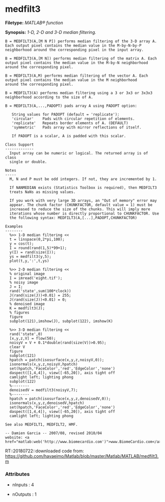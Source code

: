 # medfilt3

**Filetype:** _MATLAB&reg; function_

**Synopsis:** _1-D, 2-D and 3-D median filtering._

    B = MEDFILT3(A,[M N P]) performs median filtering of the 3-D array A.
    Each output pixel contains the median value in the M-by-N-by-P
    neighborhood around the corresponding pixel in the input array.

    B = MEDFILT3(A,[M N]) performs median filtering of the matrix A. Each
    output pixel contains the median value in the M-by-N neighborhood
    around the corresponding pixel.

    B = MEDFILT3(A,M) performs median filtering of the vector A. Each
    output pixel contains the median value in the M neighborhood
    around the corresponding pixel.

    B = MEDFILT3(A) performs median filtering using a 3 or 3x3 or 3x3x3
    neighborhood according to the size of A.

    B = MEDFILT3(A,...,PADOPT) pads array A using PADOPT option:

       String values for PADOPT (default = 'replicate'):
       'circular'    Pads with circular repetition of elements.
       'replicate'   Repeats border elements of A. (DEFAULT)
       'symmetric'   Pads array with mirror reflections of itself.

       If PADOPT is a scalar, A is padded with this scalar.

    Class Support
    -------------
      Input array can be numeric or logical. The returned array is of class
      single or double.

    Notes
    -----
      M, N and P must be odd integers. If not, they are incremented by 1.

      If NANMEDIAN exists (Statistics Toolbox is required), then MEDFILT3
      treats NaNs as missing values.

      If you work with very large 3D arrays, an "Out of memory" error may
      appear. The chunk factor (CHUNKFACTOR, default value = 1) must be
      increased to reduce the size of the chunks. This will imply more
      iterations whose number is directly proportional to CHUNKFACTOR. Use
      the following syntax: MEDFILT3(A,[...],PADOPT,CHUNKFACTOR)

    Examples
    --------
      %>> 1-D median filtering <<
      t = linspace(0,2*pi,100);
      y = cos(t);
      I = round(rand(1,5)*99+1);
      y(I) = rand(size(I));
      ys = medfilt3(y,5);
      plot(t,y,':',t,ys)

      %>> 2-D median filtering <<
      % original image
      I = imread('eight.tif');
      % noisy image
      J = I;
      rand('state',sum(100*clock))
      J(rand(size(J))<0.01) = 255;
      J(rand(size(J))<0.01) = 0;
      % denoised image
      K = medfilt3(J);
      % figures
      figure
      subplot(121),imshow(J), subplot(122), imshow(K)

      %>> 3-D median filtering <<
      rand('state',0)
      [x,y,z,V] = flow(50);
      noisyV = V + 0.1*double(rand(size(V))>0.95);
      clear V
      figure
      subplot(121)
      hpatch = patch(isosurface(x,y,z,noisyV,0));
      isonormals(x,y,z,noisyV,hpatch)
      set(hpatch,'FaceColor','red','EdgeColor','none')
      daspect([1,4,4]), view([-65,20]), axis tight off
      camlight left; lighting phong 
      subplot(122)
      %--------
      denoisedV = medfilt3(noisyV,7);
      %--------
      hpatch = patch(isosurface(x,y,z,denoisedV,0));
      isonormals(x,y,z,denoisedV,hpatch)
      set(hpatch,'FaceColor','red','EdgeColor','none')
      daspect([1,4,4]), view([-65,20]), axis tight off
      camlight left; lighting phong
        
    See also MEDFILT1, MEDFILT2, HMF.

    -- Damien Garcia -- 2007/08, revised 2010/04
    website: <a
    href="matlab:web('http://www.biomecardio.com')">www.BiomeCardio.com</a>

RT::20180722::downloaded code from:
https://github.com/havaeimo/Matlab/blob/master/Matlab/MATLAB/medfilt3.m


### Attributes


- nInputs : 4

- nOutputs : 1
